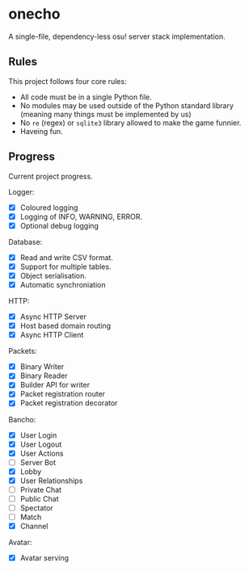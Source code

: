 # onecho
A single-file, dependency-less osu! server stack implementation.

## Rules
This project follows four core rules:
- All code must be in a single Python file.
- No modules may be used outside of the Python standard library (meaning many things must be implemented by us)
- No `re` (regex) or `sqlite3` library allowed to make the game funnier.
- Haveing fun.

## Progress
Current project progress.

Logger:
- [x] Coloured logging
- [x] Logging of INFO, WARNING, ERROR.
- [x] Optional debug logging

Database:
- [x] Read and write CSV format.
- [x] Support for multiple tables.
- [x] Object serialisation.
- [x] Automatic synchroniation

HTTP:
- [x] Async HTTP Server
- [x] Host based domain routing
- [x] Async HTTP Client

Packets:
- [x] Binary Writer
- [x] Binary Reader
- [x] Builder API for writer
- [x] Packet registration router
- [x] Packet registration decorator

Bancho:
- [x] User Login
- [x] User Logout
- [x] User Actions
- [ ] Server Bot
- [x] Lobby
- [x] User Relationships
- [ ] Private Chat
- [ ] Public Chat
- [ ] Spectator
- [ ] Match
- [x] Channel

Avatar:
- [x] Avatar serving
